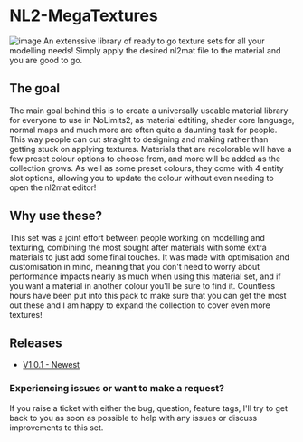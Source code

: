 # NL2-MegaTextures
![image](https://user-images.githubusercontent.com/74874311/162249012-fb7a517b-529a-4f64-b775-e0d7dc1cf4d1.png)
 An extenssive library of ready to go texture sets for all your modelling needs! Simply apply the desired nl2mat file to the material and you are good to go. 

## The goal
The main goal behind this is to create a universally useable material library for everyone to use in NoLimits2, as material edtiting, shader core language, normal maps and much more are often quite a daunting task for people. This way people can cut straight to designing and making rather than getting stuck on applying textures. Materials that are recolorable will have a few preset colour options to choose from, and more will be added as the collection grows. As well as some preset colours, they come with 4 entity slot options, allowing you to update the colour without even needing to open the nl2mat editor! 

## Why use these?
This set was a joint effort between people working on modelling and texturing, combining the most sought after materials with some extra materials to just add some final touches. It was made with optimisation and customisation in mind, meaning that you don't need to worry about performance impacts nearly as much when using this material set, and if you want a material in another colour you'll be sure to find it. Countless hours have been put into this pack to make sure that you can get the most out these and I am happy to expand the collection to cover even more textures!

## Releases
* [V1.0.1 - Newest](https://github.com/RobbinBob/NL2-MegaTextures/releases/tag/MegaTextures-v1.0.1)

### Experiencing issues or want to make a request?
If you raise a ticket with either the bug, question, feature tags, I'll try to get back to you as soon as possible to help with any issues or discuss improvements to this set.
